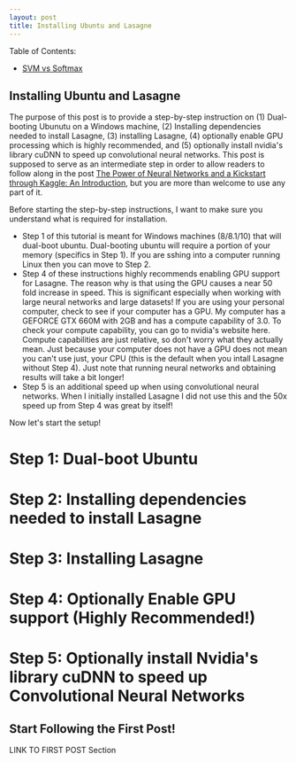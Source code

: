 ```yaml
---
layout: post
title: Installing Ubuntu and Lasagne
---
```


Table of Contents:
- [SVM vs Softmax](#svmvssoftmax)

<a name='svmvssoftmax'></a>
## Installing Ubuntu and Lasagne
The purpose of this post is to provide a step-by-step instruction on (1) Dual-booting Ubunutu on a Windows machine,
(2) Installing dependencies needed to install Lasagne, (3) installing Lasagne, (4) optionally enable GPU processing
which is highly recommended, and (5) optionally install nvidia's library cuDNN to speed up convolutional neural networks. This post is supposed to serve as an intermediate step in order to allow readers to 
follow along in the post [The Power of Neural Networks and a Kickstart through Kaggle: An Introduction](), but
you are more than welcome to use any part of it.

Before starting the step-by-step instructions, I want to make sure you understand what is required for installation.
- Step 1 of this tutorial is meant for Windows machines (8/8.1/10) that will dual-boot ubuntu. Dual-booting ubuntu will require a portion of your memory (specifics in Step 1). If you are sshing into a computer running Linux
then you can move to Step 2.
- Step 4 of these instructions highly recommends enabling GPU support for Lasagne. The reason why is that using the GPU causes a near 50 fold increase in speed. This is significant
especially when working with large neural networks and large datasets! If you are using your personal computer,
check to see if your computer has a GPU. My computer has a GEFORCE GTX 660M with 2GB and has a compute capability of
3.0. To check your compute capability, you can go to nvidia's website here. Compute capabilities are just relative, so
don't worry what they actually mean. Just because your computer does not have a GPU does not mean you can't use just,
your CPU (this is the default when you intall Lasagne without Step 4). 
Just note that running neural networks and obtaining results will take a bit longer!
- Step 5 is an additional speed up
when using convolutional neural networks. When I initially installed Lasagne I did not use this and the 50x speed up from Step 4 was great by itself!

Now let's start the setup!
# Step 1: Dual-boot Ubuntu
# Step 2: Installing dependencies needed to install Lasagne
# Step 3: Installing Lasagne
# Step 4: Optionally Enable GPU support (Highly Recommended!)
# Step 5: Optionally install Nvidia's library cuDNN to speed up Convolutional Neural Networks

## Start Following the First Post!
LINK TO FIRST POST Section
